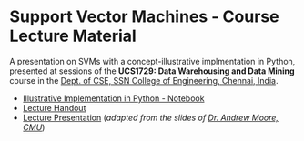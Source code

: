 # Support Vector Machines - Course Lecture Material

A presentation on SVMs with a concept-illustrative implmentation in Python, presented at sessions of the **UCS1729: Data Warehousing and Data Mining** course in the [Dept. of CSE, SSN College of Engineering, Chennai, India](https://www.ssn.edu.in/college-of-engineering/computer-science-and-engineering-department-ssn-institutions/).

- [Illustrative Implementation in Python - Notebook](./Support_Vector_Machines_Code.ipynb)
- [Lecture Handout](./Support-Vector-Machines_Report.pdf)
- [Lecture Presentation](./Support-Vector-Machines_Presentation.pdf) (*adapted from the slides of [Dr. Andrew Moore, CMU](http://www.cs.cmu.edu/~awm)*)
